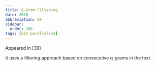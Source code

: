 ```yaml
---
title: Q-Gram Filtering
date: 2010
abbreviation: QF
sidebar:
  order: 106
tags: [bit-parallelism]
---
```


Appeared in [39]

It uses a filtering approach based on consecutive q-grams in the text
